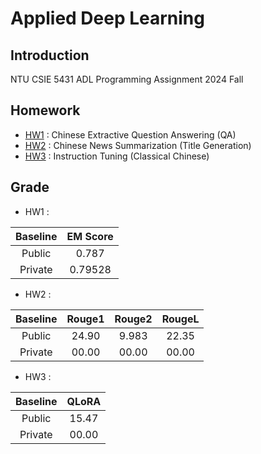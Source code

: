 # Applied Deep Learning

## Introduction

NTU CSIE 5431 ADL Programming Assignment 2024 Fall

## Homework

- [HW1](./hw1/README.md) : Chinese Extractive Question Answering (QA)
- [HW2](./hw2/README.md) : Chinese News Summarization (Title Generation)
- [HW3](./hw3/README.md) : Instruction Tuning (Classical Chinese)

## Grade

- HW1 :

| Baseline | EM Score |
|:--------:|:--------:|
|  Public  |  0.787   |
| Private  | 0.79528  |

- HW2 :

| Baseline | Rouge1 | Rouge2 | RougeL |
|:--------:|:------:|:------:|:------:|
|  Public  | 24.90  | 9.983  | 22.35  |
| Private  | 00.00  | 00.00  | 00.00  |

- HW3 :

| Baseline | QLoRA |
|:--------:|:-----:|
|  Public  | 15.47 |
| Private  | 00.00 |
